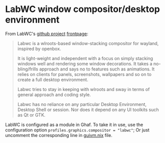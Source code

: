 # LabWC window compositor/desktop environment

From LabWC's [github project](https://github.com/labwc/labwc) [frontpage](https://labwc.github.io/):

>Labwc is a wlroots-based window-stacking compositor for wayland, inspired by openbox.
>
>It is light-weight and independent with a focus on simply stacking windows well and rendering some window decorations. It takes a no-bling/frills approach and says no to features such as animations. It relies on clients for panels, screenshots, wallpapers and so on to create a full desktop environment.
>
>Labwc tries to stay in keeping with wlroots and sway in terms of general approach and coding style.
>
>Labwc has no reliance on any particular Desktop Environment, Desktop Shell or session. Nor does it depend on any UI toolkits such as Qt or GTK.


LabWC is configured as a module in Ghaf. To take it in use, use the configuration option `profiles.graphics.compositor = "labwc"`;
Or just uncomment the corresponding line in [guivm.nix](../../modules/virtualization/microvm/guivm.nix) file.
